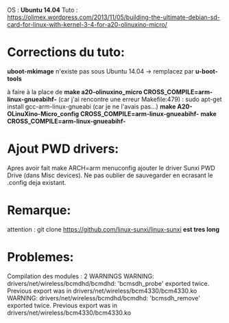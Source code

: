 OS : **Ubuntu 14.04**
Tuto : https://olimex.wordpress.com/2013/11/05/building-the-ultimate-debian-sd-card-for-linux-with-kernel-3-4-for-a20-olinuxino-micro/

Corrections du tuto:
====================

**uboot-mkimage** n'existe pas sous Ubuntu 14.04 -> remplacez par __u-boot-tools__

à faire à la place de **make a20-olinuxino_micro CROSS_COMPILE=arm-linux-gnueabihf-** (car j'ai rencontre une erreur Makefile:479) :
sudo apt-get install gcc-arm-linux-gnueabi (car je ne l'avais pas...)
__make A20-OLinuXino-Micro_config CROSS_COMPILE=arm-linux-gnueabihf-__
__make CROSS_COMPILE=arm-linux-gnueabihf-__
 

Ajout PWD drivers:
==================
Apres avoir fait 
make ARCH=arm menuconfig
ajouter le driver Sunxi PWD Drive (dans Misc devices). Ne pas oublier de sauvegarder en ecrasant le .config deja existant.


Remarque:
=========
attention : git clone https://github.com/linux-sunxi/linux-sunxi **est tres long**

Problemes:
==========

Compilation des modules : 2 WARNINGS 
WARNING: drivers/net/wireless/bcmdhd/bcmdhd: 'bcmsdh_probe' exported twice. Previous export was in drivers/net/wireless/bcm4330/bcm4330.ko
WARNING: drivers/net/wireless/bcmdhd/bcmdhd: 'bcmsdh_remove' exported twice. Previous export was in drivers/net/wireless/bcm4330/bcm4330.ko
